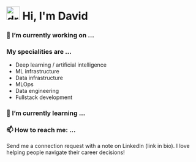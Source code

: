 # <img src="https://user-images.githubusercontent.com/31248023/124340302-2cdf5f80-db82-11eb-8b06-3111d043cc96.gif" alt="drawing" width="35"/> Hi, I'm David

### 🔭 I’m currently working on ...

### My specialities are ...
- Deep learning / artificial intelligence
- ML infrastructure
- Data infrastructure
- MLOps
- Data engineering
- Fullstack development

### 🌱 I’m currently learning ...


### 📫 How to reach me: ...
Send me a connection request with a note on LinkedIn (link in bio). I love helping people navigate their career decisions!


